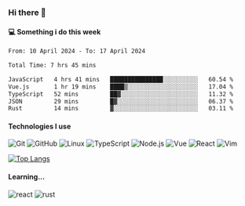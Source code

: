 ### Hi there 👋

#### 💻 Something i do this week

<!--START_SECTION:waka-->

```txt
From: 10 April 2024 - To: 17 April 2024

Total Time: 7 hrs 45 mins

JavaScript   4 hrs 41 mins   ███████████████░░░░░░░░░░   60.54 %
Vue.js       1 hr 19 mins    ████▒░░░░░░░░░░░░░░░░░░░░   17.04 %
TypeScript   52 mins         ██▓░░░░░░░░░░░░░░░░░░░░░░   11.32 %
JSON         29 mins         █▓░░░░░░░░░░░░░░░░░░░░░░░   06.37 %
Rust         14 mins         ▓░░░░░░░░░░░░░░░░░░░░░░░░   03.11 %
```

<!--END_SECTION:waka-->


#### Technologies I use
![Git](https://img.shields.io/badge/-Git-222222?style=flat&logo=git&logoColor=F05032)
![GitHub](https://img.shields.io/badge/-GitHub-181717?style=flat&logo=github)
![Linux](https://img.shields.io/badge/-Linux-222222?style=flat&logo=linux&logoColor=FCC624)
![TypeScript](https://img.shields.io/badge/-TypeScript-000000?style=flat&logo=typescript)
![Node.js](https://img.shields.io/badge/-Node.js-222222?style=flat&logo=node.js&logoColor=339933)
![Vue](https://img.shields.io/badge/-Vue-222222?style=flat&logo=Vue.js&logoColor=4FC08D)
![React](https://img.shields.io/badge/-React-222222?style=flat&logo=React&logoColor=blue)
![Vim](https://img.shields.io/badge/-Vim-222222?style=flat&logo=Vim&logoColor=green)

[![Top Langs](https://github-readme-stats.vercel.app/api/top-langs/?username=GodlessLiu&layout=compact)](https://github.com/anuraghazra/github-readme-stats)
#### Learning...
![react](https://img.shields.io/badge/react-18-blue.svg)
![rust](https://img.shields.io/badge/rust-yellow.svg)
